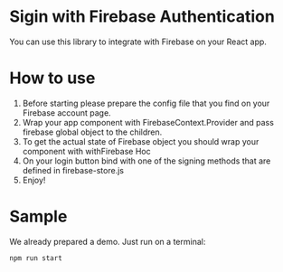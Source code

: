 # Sigin with Firebase Authentication

You can use this library to integrate with Firebase on your React app.

# How to use

1. Before starting please prepare the config file that you find on your Firebase account page.
2. Wrap your app component with FirebaseContext.Provider and pass firebase global object to the children.
3. To get the actual state of Firebase object you should wrap your component with withFirebase Hoc
4. On your login button bind with one of the signing methods that are defined in firebase-store.js
5. Enjoy!

# Sample

We already prepared a demo. Just run on a terminal:

```js
npm run start
```
